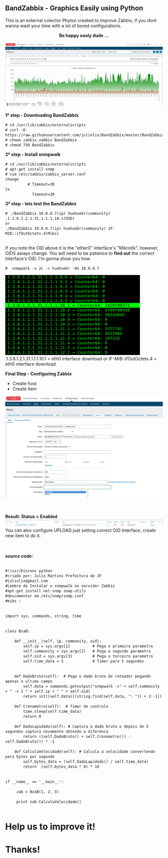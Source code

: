 ## BandZabbix - Graphics Easily using Python   

This is an external colector Phyton created to improve Zabbix, if you dont wanna wast your time with a lot of bored configurations.

<div align="center"><b>Be happy easly dude ...</b></div>

![Screenshot](zabbix1.png)


<b> 1º step - Downloading BandZabbix</b>

<pre><code># cd /usr/lib/zabbix/externalscripts
# curl -O https://raw.githubusercontent.com/juliolix/BandZabbix/master/BandZabbix
# chown zabbix.zabbix BandZabbix
# chmod 750 BandZabbix
</code></pre>

<b> 2º step - Install snmpwalk </b>

<pre><code># cd /usr/lib/zabbix/externalscripts
# apt-get install snmp 
# vim /etc/zabbix/zabbix_server.conf 
change 
          # Timeout=30
to 
            Timeout=30
</code></pre>

<b> 3º step - lets test the BandZabbix  </b>


<pre><code># ./BandZabbix 10.0.0.7(ip) huehuebr(community) .1.3.6.1.2.1.31.1.1.1.10.1(OID) 
or
./BandZabbix 10.0.0.7(ip) huehuebr(community) IF-MIB::ifOutOctets.4(Mibs)

</code></pre>

If you note the OID above it is the "ether0" interface's "Mikrotik", however, OIDS aways change. You will need to be patience to <b>find out</b> the correct interface's OID. I'm gonna show you how.

<pre><code>#  snmpwalk -v 2c -c huehuebr -On 10.0.0.7 
</pre></code>
![Screenshot](terminal1.png)<br>
.1.3.6.1.2.1.31.1.1.1.10.1 = eth0 interface download 
or
IF-MIB::ifOutOctets.4 = eth0 interface download 


<b> Final Step - Configuring Zabbix </b>

- Create host 
- Create Item 

![Screenshot](item1.png)
<br>
<br>
<br>

<b> Result: Status = Enabled</b><br>
![Screenshot](result.png)
You can also configure UPLOAD just setting correct OID Interface, create new item to do it.
<br>
<br>
<br>


<b><i> source code: </i></b>

<pre><code>
#!/usr/bin/env python
#criado por: Julio Martins Prefeitura de JF 
#juliolix@gmail.com
#Lembre de Instalar o snmpwalk no servidor Zabbix
#apt-get install net-snmp snmp-utils
#descomentar em /etc/snmp/snmp.conf
#mibs :


import sys, commands, string, time


class BzaB:

    def __init__(self, ip, community, oid):
        self.ip = sys.argv[1]          # Pega o primeiro parametro
        self.community = sys.argv[2]   # Pega o segundo parametro      
        self.oid = sys.argv[3]         # Pega o terceiro parametro
        self.time_data = 5             # Timer para 5 segundos
            
   
    def DadoBruto(self):  # Pega o dado bruto do roteador pegando apenas o ultimo campo 
        self.data = commands.getoutput("snmpwalk -c" + self.community + " -v 1 " + self.ip + " " + self.oid) 
        return int((self.data)[(string.find(self.data, ": ")) + 2:-1])
       
    def Cronometro(self):  # Timer de controle 
        time.sleep(self.time_data) 
        return 0
    
    def DadoLapidado(self): # Captura o dado bruto e depois de 5 segundos captura novamente obtendo a diferenca
        return ((self.DadoBruto() + self.Cronometro()) - self.DadoBruto()) * -1
        
    def CalculaVelocidade(self): # Calcula a velocidade convertendo para bytes por segundo
        self.bytes_data = (self.DadoLapidado() / self.time_data)
        return  (self.bytes_data * 8) * 10

   
if __name__ == '__main__':

     zab = BzaB(1, 2, 3)

     print zab.CalculaVelocidade()

</pre></code>



# Help us to improve it!
# Thanks!
